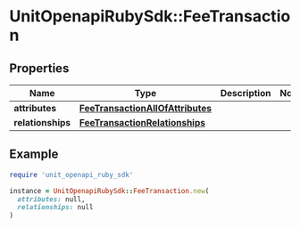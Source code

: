 # UnitOpenapiRubySdk::FeeTransaction

## Properties

| Name | Type | Description | Notes |
| ---- | ---- | ----------- | ----- |
| **attributes** | [**FeeTransactionAllOfAttributes**](FeeTransactionAllOfAttributes.md) |  |  |
| **relationships** | [**FeeTransactionRelationships**](FeeTransactionRelationships.md) |  |  |

## Example

```ruby
require 'unit_openapi_ruby_sdk'

instance = UnitOpenapiRubySdk::FeeTransaction.new(
  attributes: null,
  relationships: null
)
```

